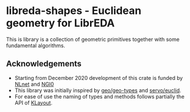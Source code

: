 <!--
SPDX-FileCopyrightText: 2022 Thomas Kramer <code@tkramer.ch>

SPDX-License-Identifier: CC-BY-SA-4.0
-->

# libreda-shapes - Euclidean geometry for LibrEDA
This is library is a collection of geometric primitives together with some fundamental algorithms.

## Acknowledgements
* Starting from December 2020 development of this crate is funded by [NLnet](https://nlnet.nl) and [NGI0](https://nlnet.nl/NGI0)
* This library was initially inspired by [geo/geo-types](https://github.com/georust/geo) and [servo/euclid](https://github.com/servo/euclid).
* For ease of use the naming of types and methods follows partially the API of [KLayout](https://klayout.de).
